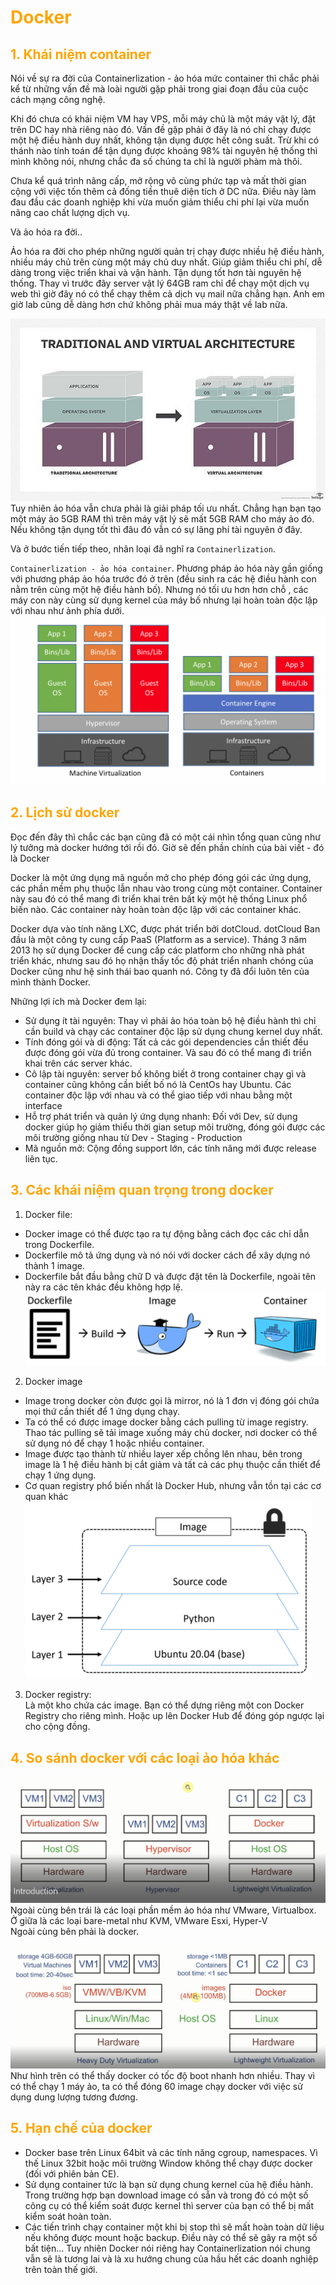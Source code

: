<h1 style="color:orange">Docker</h1>
<h2 style="color:orange">1. Khái niệm container</h2>
Nói về sự ra đời của Containerlization - ảo hóa mức container thì chắc phải kể từ những vấn đề mà loài người gặp phải trong giai đoạn đầu của cuộc cách mạng công nghệ.

Khi đó chưa có khái niệm VM hay VPS, mỗi máy chủ là một máy vật lý, đặt trên DC hay nhà riêng nào đó. Vấn đề gặp phải ở đây là nó chỉ chạy được một hệ điều hành duy nhất, không tận dụng được hết công suất. Trừ khi có thánh nào tính toán để tận dụng được khoảng 98% tài nguyên hệ thống thì mình không nói, nhưng chắc đa số chúng ta chỉ là người phàm mà thôi.

Chưa kể quá trình nâng cấp, mở rộng vô cùng phức tạp và mất thời gian cộng với việc tốn thêm cả đống tiền thuê diện tích ở DC nữa. Điều này làm đau đầu các doanh nghiệp khi vừa muốn giảm thiểu chi phí lại vừa muốn nâng cao chất lượng dịch vụ.

Và ảo hóa ra đời..

Ảo hóa ra đời cho phép những người quản trị chạy được nhiều hệ điều hành, nhiều máy chủ trên cùng một máy chủ duy nhất. Giúp giảm thiểu chi phí, dễ dàng trong việc triển khai và vận hành. Tận dụng tốt hơn tài nguyên hệ thống. Thay vì trước đây server vật lý 64GB ram chỉ để chạy một dịch vụ web thì giờ đây nó có thể chạy thêm cả dịch vụ mail nữa chẳng hạn. Anh em giờ lab cũng dễ dàng hơn chứ không phải mua máy thật về lab nữa.

![khai-niem-docker1](../img/khai-niem-docker1.png)<br>
Tuy nhiên ảo hóa vẫn chưa phải là giải pháp tối ưu nhất. Chẳng hạn bạn tạo một máy ảo 5GB RAM thì trên máy vật lý sẽ mất 5GB RAM cho máy ảo đó. Nếu không tận dụng tốt thì đâu đó vẫn có sự lãng phí tài nguyên ở đây.

Và ở bước tiến tiếp theo, nhân loại đã nghĩ ra `Containerlization`.

`Containerlization - ảo hóa container`. Phương pháp ảo hóa này gần giống với phương pháp ảo hóa trước đó ở trên (đều sinh ra các hệ điều hành con nằm trên cùng một hệ điều hành bố). Nhưng nó tối ưu hơn hơn chỗ , các máy con này cùng sử dụng kernel của máy bố nhưng lại hoàn toàn độc lập với nhau như ảnh phía dưới.
![khai-niem-docker2](../img/khai-niem-docker2.png)<br>
<h2 style="color:orange">2. Lịch sử docker</h2>
Đọc đến đây thì chắc các bạn cũng đã có một cái nhìn tổng quan cũng như lý tưởng mà docker hướng tới rồi đó. Giờ sẽ đến phần chính của bài viết - đó là Docker

Docker là một ứng dụng mã nguồn mở cho phép đóng gói các ứng dụng, các phần mềm phụ thuộc lẫn nhau vào trong cùng một container. Container này sau đó có thể mang đi triển khai trên bất kỳ một hệ thống Linux phổ biến nào. Các container này hoàn toàn độc lập với các container khác.

Docker dựa vào tính năng LXC, được phát triển bởi dotCloud. dotCloud Ban đầu là một công ty cung cấp PaaS (Platform as a service). Tháng 3 năm 2013 họ sử dụng Docker để cung cấp các platform cho những nhà phát triển khác, nhưng sau đó họ nhận thấy tốc độ phát triển nhanh chóng của Docker cũng như hệ sinh thái bao quanh nó. Công ty đã đổi luôn tên của mình thành Docker.

Những lợi ích mà Docker đem lại:

- Sử dụng ít tài nguyên: Thay vì phải ảo hóa toàn bộ hệ điều hành thì chỉ cần build và chạy các container độc lập sử dụng chung kernel duy nhất.
- Tính đóng gói và di động: Tất cả các gói dependencies cần thiết đều được đóng gói vừa đủ trong container. Và sau đó có thể mang đi triển khai trên các server khác.
- Cô lập tài nguyên: server bố không biết ở trong container chạy gì và container cũng không cần biết bố nó là CentOs hay Ubuntu. Các container độc lập với nhau và có thể giao tiếp với nhau bằng một interface
- Hỗ trợ phát triển và quản lý ứng dụng nhanh: Đối với Dev, sử dụng docker giúp họ giảm thiểu thời gian setup môi trường, đóng gói được các môi trường giống nhau từ Dev - Staging - Production
- Mã nguồn mở: Cộng đồng support lớn, các tính năng mới được release liên tục.
<h2 style="color:orange">3. Các khái niệm quan trọng trong docker</h2>

1. Docker file: 
- Docker image có thể được tạo ra tự động bằng cách đọc các chỉ dẫn trong Dockerfile.
- Dockerfile mô tả ứng dụng và nó nói với docker cách để xây dựng nó thành 1 image.
- Dockerfile bắt đầu bằng chữ D và được đặt tên là Dockerfile, ngoài tên này ra các tên khác đều không hợp lệ.
![khai-niem-docker5](../img/khai-niem-docker5.png)<br>

2. Docker image
- Image trong docker còn được gọi là mirror, nó là 1 đơn vị đóng gói chứa mọi thứ cần thiết để 1 ứng dụng chạy.
- Ta có thể có được image docker bằng cách pulling từ image registry. Thao tác pulling sẽ tải image xuống máy chủ docker, nơi docker có thể sử dụng nó để chạy 1 hoặc nhiều container.
- Image được tạo thành từ nhiều layer xếp chồng lên nhau, bên trong image là 1 hệ điều hành bị cắt giảm và tất cả các phụ thuộc cần thiết để chạy 1 ứng dụng.
- Cơ quan registry phổ biến nhất là Docker Hub, nhưng vẫn tồn tại các cơ quan khác
![khai-niem-docker6](../img/khai-niem-docker6.png)<br>

3. Docker registry: <br>
Là một kho chứa các image. Bạn có thể dựng riêng một con Docker Registry cho riêng mình. Hoặc up lên Docker Hub để đóng góp ngược lại cho cộng đồng.
<h2 style="color:orange">4. So sánh docker với các loại ảo hóa khác</h2>

![khai-niem-docker3](../img/khai-niem-docker3.png)<br>
Ngoài cùng bên trái là các loại phần mềm ảo hóa như VMware, Virtualbox.<br>
Ở giữa là các loại bare-metal như KVM, VMware Esxi, Hyper-V<br>
Ngoài cùng bên phải là docker.

![khai-niem-docker4](../img/khai-niem-docker4.png)<br>
Như hình trên có thể thấy docker có tốc độ boot nhanh hơn nhiều. Thay vì có thể chạy 1 máy ảo, ta có thể đóng 60 image chạy docker với việc sử dụng dung lượng tương đương.
<h2 style="color:orange">5. Hạn chế của docker</h2>

- Docker base trên Linux 64bit và các tính năng cgroup, namespaces. Vì thế Linux 32bit hoặc môi trường Window không thể chạy được docker (đối với phiên bản CE).
- Sử dụng container tức là bạn sử dụng chung kernel của hệ điều hành. Trong trường hợp bạn download image có sẵn và trong đó có một số công cụ có thể kiểm soát được kernel thì server của bạn có thể bị mất kiểm soát hoàn toàn.
- Các tiến trình chạy container một khi bị stop thì sẽ mất hoàn toàn dữ liệu nếu không được mount hoặc backup. Điều này có thể sẽ gây ra một số bất tiện…
Tuy nhiên Docker nói riêng hay Containerlization nói chung vẫn sẽ là tương lai và là xu hướng chung của hầu hết các doanh nghiệp trên toàn thế giới.